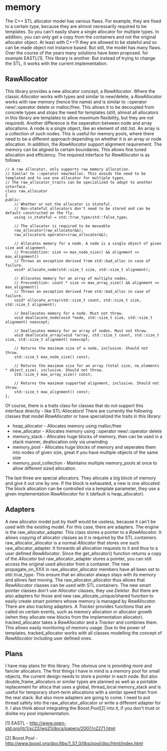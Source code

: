 memory
======
The C++ STL allocator model has various flaws. For example, they are fixed to a certain type, because they are almost necessarily required to be templates. So you can't easily share a single allocator for multiple types. In addition, you can only get a copy from the containers and not the original allocator object. At least with C++11 they are allowed to be stateful and so can be made object not instance based. But still, the model has many flaws.
Over the course of the years many solutions have been proposed. for example EASTL[1]. This library is another. But instead of trying to change the STL, it works with the current implementation.

RawAllocator
------------
This library provides a new allocator concept, a *RawAllocator*. Where the classic *Allocator* works with types and similar to new/delete, a *RawAllocator* works with raw memory (hence the name) and is similar to ::operator new/::operator delete or malloc/free. This allows it to be decoupled from concrete types and stops the need for templates (still, almost all allocators in this library are templates to allow maximum flexibility, but they are not required).
Another difference is the seperation between node and array allocations. A node is a single object, like an element of std::list. An array is a collection of such nodes. This is useful for memory pools, where there need to be a different approach depending on whether it is an array or node allocation.
In addition, the *RawAllocator* support alignment requirement. The memory can be aligned to certain boundaries. This allows fine tuned allocation and efficiency. The required interface for *RawAllocator* is as follows:

    // A raw allocator, only supports raw memory allocation.
    // Similar to ::operator new/malloc. This avoids the need to be templated and to use one allocator for multiple types.
    // The raw_allocator_traits can be specialized to adopt to another interface.
    class raw_allocator
    {
    public:
        // Whether or not the allocator is stateful.
        // Non-stateful allocators don't need to be stored and can be default constructed on the fly.
        using is_stateful = std::true_type/std::false_type;
         
        // The allocator is required to be moveable
        raw_allocator(raw_allocator&&);
        raw_allocator& operator=(raw_allocator&&);
        
        // Allocates memory for a node. A node is a single object of given size and alignment.
        // Precondition: size <= max_node_size() && alignment <= max_alignment()
        // Throws an exception derived from std::bad_alloc in case of failure.
        void* allocate_node(std::size_t size, std::size_t alignment);
        
        // Allocates memory for an array of multiple nodes.
        // Precondition: count * size <= max_array_size() && alignment <= max_alignment()
        // Throws an exception derived from std::bad_alloc in case of failure.
        void* allocate_array(std::size_t count, std::size_t size, std::size_t alignment);
        
        // Deallocates memory for a node. Must not throw.
        void deallocate_node(void *node, std::size_t size, std::size_t alignment) noexcept;
        
        // Deallocates memory for an array of nodes. Must not throw.
        void deallocate_array(void *array, std::size_t count, std::size_t size, std::size_t alignment) noexcept;
        
        // Returns the maximum size of a node, inclusive. Should not throw.
        std::size_t max_node_size() const;
        
        // Returns the maximum size for an array (total size, no_elements * object_size), inclusive. Should not throw.
        std::size_t max_array_size() const;
        
        // Returns the maximum supported alignment, inclusive. Should not throw.
        std::size_t max_alignment() const;
    };
Of course, there is a traits class for classes that do not support this interface directly - like STL-Allocators!
There are currently the following classes that model *RawAllocator* or have specialized the traits in this library:
* heap_allocator - Allocates memory using malloc/free
* new_allocator - Allocates memory using ::operator new/::operator delete
* memory_stack - Allocates huge blocks of memory, then can be used in a stack manner, deallocation only via unwinding
* memory_pool - Allocates huge blocks of memory and seperates them into nodes of given size, great if you have multiple objects of the same size
* memory_pool_collection - Maintains multiple memory_pools at once to allow different sized allocation.

The last three are special allocators. They allocate a big block of memory and give it out one by one. If the block is exhausted, a new is one allocated. The block allocation can be controlled via a template parameter, they use a given implementation *RawAllocator* for it (default is heap_allocator).

Adapters
--------
A new allocator model just by itself would be useless, because it can't be used with the existing model. For this case, there are adapters. The engine is the raw_allocator_adapter. This class stores a pointer to a *RawAllocator*. It allows copying of allocator classes as it is required by the STL containers. raw_allocator_allocator is a normal *Allocator* that stores one such raw_allocator_adapter. It forwards all allocation requests to it and thus to a user defined *RawAllocator*. Since the get_allocator() function returns a copy of the *Allocator* but raw_allocator_adapter stores a pointer, you can still access the original used allocator from a container. The new propagate_on_XXX in raw_allocator_allocator members have all been set to std::true_type. This ensure that an allocator always stays with its memory and allows fast moving. The raw_allocator_allocator thus allows that *RawAllocator* classes can be used with STL containers.
The new smart pointer classes don't use *Allocator* classes, they use *Deleter*. But there are also adapters for those and new raw_allocate_unique/shared function to easily create smart pointers whose memory is managed by *RawAllocator*.
There are also tracking adapters. A *Tracker* provides functions that are called on certain events, such as memory allocation or allocator growth (when they allocate new blocks from the implementation allocator). tracked_allocator takes a *RawAllocator* and a *Tracker* and combines them. This allows easily monitoring of memory usage. Due to the power of templates, tracked_allocator works with all classes modelling the concept of *RawAllocator* including user defined ones.

Plans
-----
I have may plans for this library. The obvious one is providing more and fancier allocators. The first things I have in mind is a memory pool for small objects, the current design needs to store a pointer in each node. But also double_frame_allocators or similar types are planned as well as a portable replacement for alloca that uses a global, thread_local memory_stack and is useful for temporary short-term allocations with a similar speed than from the real stack.
But also more adapters are going to come. I need to put thread safety into the raw_allocator_allocator or write a different adapter for it. I also think about integrating the Boost.Pool[2] into it, if you don't trust or dislike my pool implementation.

[1] EASTL - http://www.open-std.org/jtc1/sc22/wg21/docs/papers/2007/n2271.html

[2] Boost.Pool - http://www.boost.org/doc/libs/1_57_0/libs/pool/doc/html/index.html
